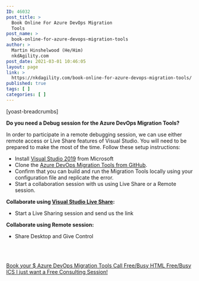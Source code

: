 ```yaml
---
ID: 46032
post_title: >
  Book Online For Azure DevOps Migration
  Tools
post_name: >
  book-online-for-azure-devops-migration-tools
author: >
  Martin Hinshelwood (He/Him)
  nkdAgility.com
post_date: 2021-03-01 10:46:05
layout: page
link: >
  https://nkdagility.com/book-online-for-azure-devops-migration-tools/
published: true
tags: [ ]
categories: [ ]
---
```

[yoast-breadcrumbs]<p><strong>Do you need a Debug session for the Azure DevOps Migration Tools?</strong></p><p>In order to participate in a remote debugging session, we can use either remote access or Live Share features of Visual Studio. You will need to be prepared to make the most of the time. Follow these setup instructions:</p><ul><li>Install <a href="https://visualstudio.microsoft.com/downloads/" data-cke-saved-href="https://visualstudio.microsoft.com/downloads/">Visual Studio 2019</a> from Microsoft</li><li>Clone the <a href="https://github.com/nkdAgility/azure-devops-migration-tools" data-cke-saved-href="https://github.com/nkdAgility/azure-devops-migration-tools">Azure DevOps Migration Tools from GitHub</a>.</li><li>Confirm that you can build and run the Migration Tools locally using your configuration file and replicate the error.</li><li>Start a collaboration session with us using Live Share or a Remote session.</li></ul><p><strong>Collaborate using <a href="http://visualstudio.microsoft.com/services/live-share/" data-cke-saved-href="http://visualstudio.microsoft.com/services/live-share/">Visual Studio Live Share</a>:</strong></p><ul><li>Start a Live Sharing session and send us the link</li></ul><p><strong>Collaborate using Remote session:</strong></p><ul><li>Share Desktop and Give Control</li></ul><p> </p>		
			<a href="https://calendarhero.to/AzureDevOpsMigrationTools" target="_blank" role="button" rel="noopener">
						Book your $ Azure DevOps Migration Tools Call
					</a>
			<a href="https://outlook.office365.com/calendar/published/martin@nakedalm.com/Calendar/calendar.html" target="_blank" rel="nofollow noopener" role="button">
						Free/Busy HTML
					</a>
			<a href="http://outlook.office365.com/owa/calendar/martin@nakedalm.com/Calendar/calendar.ics" target="_blank" rel="nofollow noopener" role="button">
						Free/Busy ICS
					</a>
			<a href="/book-online/" role="button">
						I just want a Free Consulting Session!
					</a>
			<!-- Zoom.ai inline embed script begin -->
<!-- Zoom.ai inline embed script end -->